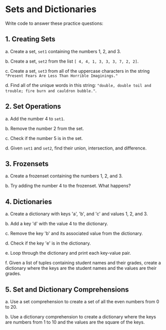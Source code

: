 # Sets and Dictionaries

Write code to answer these practice questions:

## 1. Creating Sets

a. Create a set, `set1` containing the numbers 1, 2, and 3.

b. Create a set, `set2` from the list `[ 4, 4, 1, 3, 3, 3, 7, 2, 2]`.

c. Create a set, `set3` from all of the uppercase characters in the string `"Present Fears Are Less Than Horrible Imaginings."`

d. Find all of the unique words in this string: `"double, double toil and trouble; fire burn and cauldron bubble."`.

## 2. Set Operations

a. Add the number 4 to `set1`.

b. Remove the number 2 from the set.

c. Check if the number 5 is in the set.

d. Given `set1` and `set2`, find their union, intersection, and difference.

## 3. Frozensets

a. Create a frozenset containing the numbers 1, 2, and 3.

b. Try adding the number 4 to the frozenset. What happens?

## 4. Dictionaries

a. Create a dictionary with keys 'a', 'b', and 'c' and values 1, 2, and 3.

b. Add a key 'd' with the value 4 to the dictionary.

c. Remove the key 'b' and its associated value from the dictionary.

d. Check if the key 'e' is in the dictionary.

e. Loop through the dictionary and print each key-value pair.

f. Given a list of tuples containing student names and their grades, create a dictionary where the keys are the student names and the values are their grades.

## 5. Set and Dictionary Comprehensions

a. Use a set comprehension to create a set of all the even numbers from 0 to 20.

b. Use a dictionary comprehension to create a dictionary where the keys are numbers from 1 to 10 and the values are the square of the keys.
